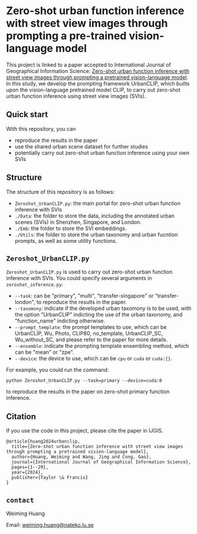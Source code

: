 # Zero-shot urban function inference with street view images through prompting a pre-trained vision-language model

This project is linked to a paper accepted to International Journal of Geographical Information Science: [Zero-shot urban function inference with street view images through prompting a pretrained vision-language model](https://doi.org/10.1080/13658816.2024.2347322).
In this study, we develop the prompting framework UrbanCLIP, which builts upon the vision-language pretrained model CLIP, to carry out zero-shot urban function inference using street view images (SVIs).

## Quick start
With this repository, you can 
- reproduce the results in the paper
- use the shared urban scene dataset for further studies
- potentially carry out zero-shot urban function inference using your own SVIs


## Structure
The structure of this repository is as follows:
- `Zeroshot_UrbanCLIP.py`: the main portal for zero-shot urban function inference with SVIs
- `./Data`: the folder to store the data, including the annotated urban scenes (SVIs) in Shenzhen, Singapore, and London.
- `./Emb`: the folder to store the SVI embeddings.
- `./Utils`: the folder to store the urban taxonomy and urban fucntion prompts, as well as some utility functions.


## `Zeroshot_UrbanCLIP.py`
`Zeroshot_UrbanCLIP.py` is used to carry out zero-shot urban function inference with SVIs. You could specify several arguments in `zeroshot_inference.py`:

- `--task`: can be "primary", "multi", "transfer-singapore" or "transfer-london", to reproduce the results in the paper.
- `--taxomony`: indicate if the developed urban taxomony is to be used, with the option "UrbanCLIP" indicting the use of the urban taxonomy, and "function_name" indicting otherwise.
- `--prompt_template`: the prompt templates to use, which can be UrbanCLIP, Wu, Photo, CLIP80, no_template, UrbanCLIP_SC, Wu_without_SC, and please refer to the paper for more details.
- `--ensemble`: indicate the prompting template ensembling method, which can be "mean" or "zpe".
- `--device`: the device to use, which can be `cpu` or `cuda` or `cuda:{}`.

For example, you could run the command: 

`python Zeroshot_UrbanCLIP.py --task=primary --device=cuda:0` 

to reproduce the results in the paper on zero-shot primary function inference.

## Citation

If you use the code in this project, please cite the paper in IJGIS.
```
@article{huang2024urbanclip,
  title={Zero-shot urban function inference with street view images through prompting a pretrained vision-language model},
  author={Huang, Weiming and Wang, Jing and Cong, Gao},
  journal={International Journal of Geographical Information Science},
  pages={1--29},
  year={2024},
  publisher={Taylor \& Francis}
}
```

## `contact`

Weiming Huang

Email: weiming.huang@nateko.lu.se 
